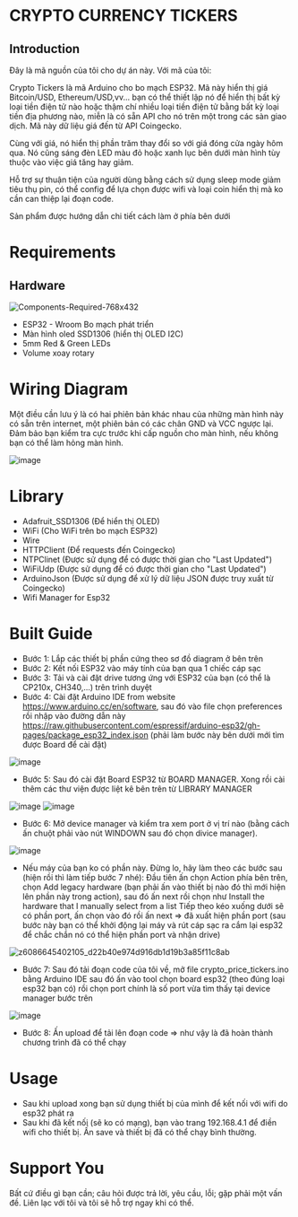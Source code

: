 # CRYPTO CURRENCY TICKERS
## Introduction

Đây là mã nguồn của tôi cho dự án này. Với mã của tôi:
<p>
Crypto Tickers là mã Arduino cho bo mạch ESP32. Mã này hiển thị giá Bitcoin/USD, Ethereum/USD,vv...  bạn có thể thiết lập nó để hiển thị bất kỳ loại tiền điện tử nào hoặc thậm chí nhiều loại tiền điện tử bằng bất kỳ loại tiền địa phương nào, miễn là có sẵn API cho nó trên một trong các sàn giao dịch. Mã này dữ liệu giá đến từ API Coingecko. 
<p>
Cùng với giá, nó hiển thị phần trăm thay đổi so với giá đóng cửa ngày hôm qua. Nó cũng sáng đèn LED màu đỏ hoặc xanh lục bên dưới màn hình tùy thuộc vào việc giá tăng hay giảm. 
<p>
Hỗ trợ sự thuận tiện của người dùng bằng cách sử dụng sleep mode giảm tiêu thụ pin, có thể config để lựa chọn được wifi và loại coin hiển thị mà ko cần can thiệp lại đoạn code.
<p>
Sản phẩm được hướng dẫn chi tiết cách làm ở phía bên dưới
 
# Requirements
## Hardware

![Components-Required-768x432](https://github.com/user-attachments/assets/e9a152f1-a4ec-4885-b548-0d71d6c21139)


 - ESP32 - Wroom Bo mạch phát triển
 - Màn hình oled SSD1306 (hiển thị OLED I2C)
 - 5mm Red & Green LEDs
 - Volume xoay rotary
   
# Wiring Diagram
Một điều cần lưu ý là có hai phiên bản khác nhau của những màn hình này có sẵn trên internet, một phiên bản có các chân GND và VCC ngược lại. Đảm bảo bạn kiểm tra cực trước khi cấp nguồn cho màn hình, nếu không bạn có thể làm hỏng màn hình.

![image](https://github.com/user-attachments/assets/4b20a8dd-c46c-48e2-bfa2-429b2fef8cb2)

# Library
 - Adafruit_SSD1306 (Để hiển thị OLED)
 - WiFi (Cho WiFi trên bo mạch ESP32)
 - Wire
 - HTTPClient (Để requests đến Coingecko)
 - NTPClinet (Được sử dụng để có được thời gian cho "Last Updated")
 - WiFiUdp (Được sử dụng để có được thời gian cho "Last Updated")
 - ArduinoJson (Được sử dụng để xử lý dữ liệu JSON được truy xuất từ ​​Coingecko)
 - Wifi Manager for Esp32

# Built Guide
 - Bước 1: Lắp các thiết bị phần cứng theo sơ đồ diagram ở bên trên
 - Bước 2: Kết nối ESP32 vào máy tính của bạn qua 1 chiếc cáp sạc
 - Bước 3: Tải và cài đặt drive tương ứng với ESP32 của bạn (có thể là CP210x, CH340,...) trên trình duyệt
 - Bước 4: Cài đặt Arduino IDE from website https://www.arduino.cc/en/software, sau đó vào file chọn preferences rồi nhập vào đường dẫn này https://raw.githubusercontent.com/espressif/arduino-esp32/gh-pages/package_esp32_index.json (phải làm bước này bên dưới mới tìm được Board để cài đặt)
   
 ![image](https://github.com/user-attachments/assets/a852d64a-83bf-484d-bc8f-e6a152f6a74f)

 - Bước 5: Sau đó cài đặt Board ESP32 từ BOARD MANAGER. Xong rồi cài thêm các thư viện được liệt kê bên trên từ LIBRARY MANAGER
   
![image](https://github.com/user-attachments/assets/15a506d2-a7bf-41f9-990d-bb82d9b5d6ce)
![image](https://github.com/user-attachments/assets/f61d31a9-ab18-4601-a67f-a017a1f02ea9)

 - Bước 6: Mở device manager và kiểm tra xem port ở vị trí nào (bằng cách ấn chuột phải vào nút WINDOWN sau đó chọn divice manager).
   
![image](https://github.com/user-attachments/assets/16bb1a21-76b5-4b7a-808a-fdfcf717da3f)

* Nếu máy của bạn ko có phần này. Đừng lo, hãy làm theo các bước sau (hiện rồi thì làm tiếp bước 7 nhé):
  Đầu tiên ấn chọn Action phía bên trên, chọn Add legacy hardware (bạn phải ấn vào thiết bị nào đó thì mới hiện lên phần này trong action), sau đó ấn next rồi chọn như Install the hardware that I manually select from a list
  Tiếp theo kéo xuống dưới sẽ có phần port, ấn chọn vào đó rồi ấn next => đã xuất hiện phần port (sau bước này bạn có thể khởi động lại máy và rút cáp sạc ra cắm lại esp32 để chắc chắn nó có thể hiện phần port và nhận drive)
  
![z6086645402105_d22b40e974d916db1d19b3a85f11c8ab](https://github.com/user-attachments/assets/1905a51c-357e-497d-a632-64a1269b64d2)

 - Bước 7: Sau đó tải đoạn code của tôi về, mở file crypto_price_tickers.ino bằng Arduino IDE sau đó ấn vào tool chọn board esp32 (theo đúng loại esp32 bạn có) rồi chọn port chính là số port vừa tìm thấy tại device manager bước trên
   
![image](https://github.com/user-attachments/assets/8a6d7973-965d-4585-bedd-feac6ca38df8)

 - Bước 8: Ấn upload để tải lên đoạn code => như vậy là đã hoàn thành chương trình đã có thể chạy


# Usage
- Sau khi upload xong bạn sử dụng thiết bị của mình để kết nối với wifi do esp32 phát ra
- Sau khi đã kết nối (sẽ ko có mạng), bạn vào trang 192.168.4.1 để điền wifi cho thiết bị. Ấn save và thiết bị đã có thể chạy bình thường.
  
# Support You
Bất cứ điều gì bạn cần; câu hỏi được trả lời, yêu cầu, lỗi; gặp phải một vấn đề. Liên lạc với tôi và tôi sẽ hỗ trợ ngay khi có thể.
